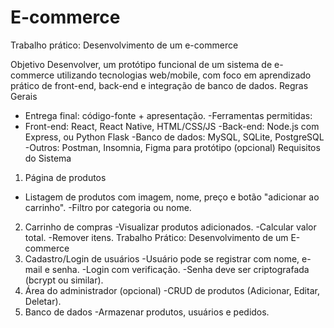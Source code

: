 # E-commerce
Trabalho prático: Desenvolvimento de um e-commerce


Objetivo
Desenvolver, um protótipo funcional de um sistema de e-commerce utilizando tecnologias
web/mobile, com foco em aprendizado prático de front-end, back-end e integração de banco de dados.
Regras Gerais
- Entrega final: código-fonte + apresentação. -Ferramentas permitidas:
- Front-end: React, React Native, HTML/CSS/JS -Back-end: Node.js com Express, ou Python Flask -Banco de dados: MySQL, SQLite, PostgreSQL
-Outros: Postman, Insomnia, Figma para protótipo (opcional)
Requisitos do Sistema
1. Página de produtos
- Listagem de produtos com imagem, nome, preço e botão "adicionar ao carrinho".
-Filtro por categoria ou nome.
2. Carrinho de compras
-Visualizar produtos adicionados.
-Calcular valor total.
-Remover itens.
Trabalho Prático: Desenvolvimento de um E-commerce
3. Cadastro/Login de usuários
-Usuário pode se registrar com nome, e-mail e senha.
-Login com verificação.
-Senha deve ser criptografada (bcrypt ou similar).
4. Área do administrador (opcional)
-CRUD de produtos (Adicionar, Editar, Deletar).
5. Banco de dados
-Armazenar produtos, usuários e pedidos.
